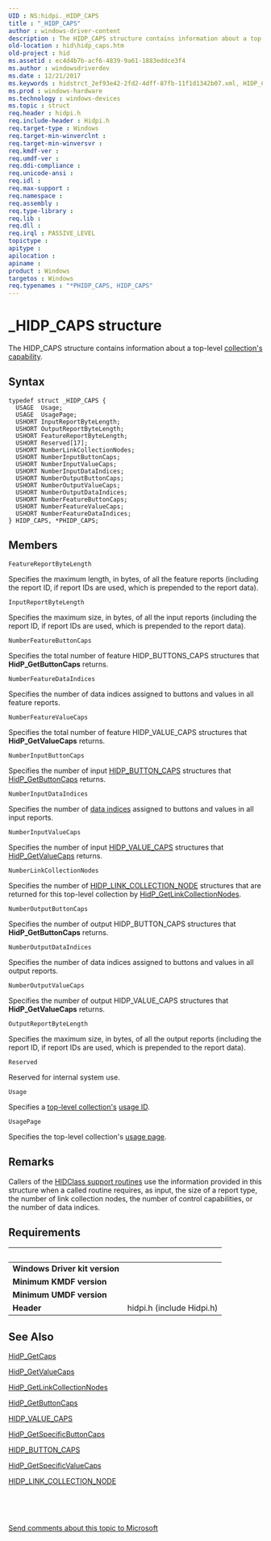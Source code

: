 ```yaml
---
UID : NS:hidpi._HIDP_CAPS
title : "_HIDP_CAPS"
author : windows-driver-content
description : The HIDP_CAPS structure contains information about a top-level collection's capability.
old-location : hid\hidp_caps.htm
old-project : hid
ms.assetid : ec4d4b7b-acf6-4839-9a61-1883eddce3f4
ms.author : windowsdriverdev
ms.date : 12/21/2017
ms.keywords : hidstrct_2ef93e42-2fd2-4dff-87fb-11f1d1342b07.xml, HIDP_CAPS, hidpi/HIDP_CAPS, PHIDP_CAPS structure pointer [Human Input Devices], _HIDP_CAPS, PHIDP_CAPS, hidpi/PHIDP_CAPS, HIDP_CAPS structure [Human Input Devices], *PHIDP_CAPS, hid.hidp_caps
ms.prod : windows-hardware
ms.technology : windows-devices
ms.topic : struct
req.header : hidpi.h
req.include-header : Hidpi.h
req.target-type : Windows
req.target-min-winverclnt : 
req.target-min-winversvr : 
req.kmdf-ver : 
req.umdf-ver : 
req.ddi-compliance : 
req.unicode-ansi : 
req.idl : 
req.max-support : 
req.namespace : 
req.assembly : 
req.type-library : 
req.lib : 
req.dll : 
req.irql : PASSIVE_LEVEL
topictype : 
apitype : 
apilocation : 
apiname : 
product : Windows
targetos : Windows
req.typenames : "*PHIDP_CAPS, HIDP_CAPS"
---
```


# _HIDP_CAPS structure
The HIDP_CAPS structure contains information about a top-level <a href="https://msdn.microsoft.com/228fab4f-ff90-43c5-bc68-26b29e8a7dd6">collection's capability</a>.

## Syntax
````
typedef struct _HIDP_CAPS {
  USAGE  Usage;
  USAGE  UsagePage;
  USHORT InputReportByteLength;
  USHORT OutputReportByteLength;
  USHORT FeatureReportByteLength;
  USHORT Reserved[17];
  USHORT NumberLinkCollectionNodes;
  USHORT NumberInputButtonCaps;
  USHORT NumberInputValueCaps;
  USHORT NumberInputDataIndices;
  USHORT NumberOutputButtonCaps;
  USHORT NumberOutputValueCaps;
  USHORT NumberOutputDataIndices;
  USHORT NumberFeatureButtonCaps;
  USHORT NumberFeatureValueCaps;
  USHORT NumberFeatureDataIndices;
} HIDP_CAPS, *PHIDP_CAPS;
````

## Members


`FeatureReportByteLength`

Specifies the maximum length, in bytes, of all the feature reports (including the report ID, if report IDs are used, which is prepended to the report data).

`InputReportByteLength`

Specifies the maximum size, in bytes, of all the input reports (including the report ID, if report IDs are used, which is prepended to the report data).

`NumberFeatureButtonCaps`

Specifies the total number of feature HIDP_BUTTONS_CAPS structures that <b>HidP_GetButtonCaps</b> returns.

`NumberFeatureDataIndices`

Specifies the number of data indices assigned to buttons and values in all feature reports.

`NumberFeatureValueCaps`

Specifies the total number of feature HIDP_VALUE_CAPS structures that <b>HidP_GetValueCaps</b> returns.

`NumberInputButtonCaps`

Specifies the number of input <a href="..\hidpi\ns-hidpi-_hidp_button_caps.md">HIDP_BUTTON_CAPS</a> structures that <a href="..\hidpi\nf-hidpi-hidp_getbuttoncaps.md">HidP_GetButtonCaps</a> returns.

`NumberInputDataIndices`

Specifies the number of <a href="https://msdn.microsoft.com/84577544-515a-4fdc-86e5-518182c6c461">data indices</a> assigned to buttons and values in all input reports.

`NumberInputValueCaps`

Specifies the number of input <a href="..\hidpi\ns-hidpi-_hidp_value_caps.md">HIDP_VALUE_CAPS</a> structures that <a href="..\hidpi\nf-hidpi-hidp_getvaluecaps.md">HidP_GetValueCaps</a> returns.

`NumberLinkCollectionNodes`

Specifies the number of <a href="..\hidpi\ns-hidpi-_hidp_link_collection_node.md">HIDP_LINK_COLLECTION_NODE</a> structures that are returned for this top-level collection by <a href="..\hidpi\nf-hidpi-hidp_getlinkcollectionnodes.md">HidP_GetLinkCollectionNodes</a>.

`NumberOutputButtonCaps`

Specifies the number of output HIDP_BUTTON_CAPS structures that <b>HidP_GetButtonCaps</b> returns.

`NumberOutputDataIndices`

Specifies the number of data indices assigned to buttons and values in all output reports.

`NumberOutputValueCaps`

Specifies the number of output HIDP_VALUE_CAPS structures that <b>HidP_GetValueCaps</b> returns.

`OutputReportByteLength`

Specifies the maximum size, in bytes, of all the output reports (including the report ID, if report IDs are used, which is prepended to the report data).

`Reserved`

Reserved for internal system use.

`Usage`

Specifies a <a href="https://msdn.microsoft.com/dcbee8e3-d03a-45c8-92e4-0897b9f55177">top-level collection's</a> <a href="https://msdn.microsoft.com/84fed314-3554-4291-b51c-734d874a4bab">usage ID</a>.

`UsagePage`

Specifies the top-level collection's <a href="https://msdn.microsoft.com/84fed314-3554-4291-b51c-734d874a4bab">usage page</a>.

## Remarks
Callers of the <a href="https://msdn.microsoft.com/library/windows/hardware/ff538865">HIDClass support routines</a> use the information provided in this structure when a called routine requires, as input, the size of a report type, the number of link collection nodes, the number of control capabilities, or the number of data indices.

## Requirements
| &nbsp; | &nbsp; |
| ---- |:---- |
| **Windows Driver kit version** |  |
| **Minimum KMDF version** |  |
| **Minimum UMDF version** |  |
| **Header** | hidpi.h (include Hidpi.h) |

## See Also

<a href="..\hidpi\nf-hidpi-hidp_getcaps.md">HidP_GetCaps</a>

<a href="..\hidpi\nf-hidpi-hidp_getvaluecaps.md">HidP_GetValueCaps</a>

<a href="..\hidpi\nf-hidpi-hidp_getlinkcollectionnodes.md">HidP_GetLinkCollectionNodes</a>

<a href="..\hidpi\nf-hidpi-hidp_getbuttoncaps.md">HidP_GetButtonCaps</a>

<a href="..\hidpi\ns-hidpi-_hidp_value_caps.md">HIDP_VALUE_CAPS</a>

<a href="..\hidpi\nf-hidpi-hidp_getspecificbuttoncaps.md">HidP_GetSpecificButtonCaps</a>

<a href="..\hidpi\ns-hidpi-_hidp_button_caps.md">HIDP_BUTTON_CAPS</a>

<a href="..\hidpi\nf-hidpi-hidp_getspecificvaluecaps.md">HidP_GetSpecificValueCaps</a>

<a href="..\hidpi\ns-hidpi-_hidp_link_collection_node.md">HIDP_LINK_COLLECTION_NODE</a>

 

 

<a href="mailto:wsddocfb@microsoft.com?subject=Documentation%20feedback [hid\hid]:%20HIDP_CAPS structure%20 RELEASE:%20(12/21/2017)&amp;body=%0A%0APRIVACY STATEMENT%0A%0AWe use your feedback to improve the documentation. We don't use your email address for any other purpose, and we'll remove your email address from our system after the issue that you're reporting is fixed. While we're working to fix this issue, we might send you an email message to ask for more info. Later, we might also send you an email message to let you know that we've addressed your feedback.%0A%0AFor more info about Microsoft's privacy policy, see http://privacy.microsoft.com/en-us/default.aspx." title="Send comments about this topic to Microsoft">Send comments about this topic to Microsoft</a>